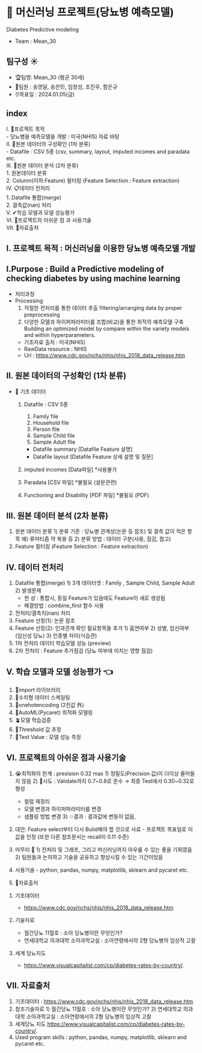 # 🤖 머신러닝 프로젝트(당뇨병 예측모델)
Diabetes Predictive modeling
- Team : Mean_30


## 팀구성 :sunny:
  * 🏆팀명: Mean_30 (평균 30세)
  * 👥팀원 : 송영달, 송은민, 임창성, 조진우, 함은규
  * ⏰목표일 : 2024.01.05(금)

## index
  Ⅰ. 🏁프로젝트 목적  
      - 당뇨병을 예측모델을 개발 : 미국(NHIS) 자료 바탕  
  Ⅱ. 📑원본 데이터의 구성확인 (1차 분류)   
      - Datafile : CSV 5종 (csv, summary, layout, imputed incomes and paradata etc.  
  Ⅲ. 📑원본 데이터 분석 (2차 분류)  
      1. 원본데이터 분류   
      2. Column(이하:Feature) 필터링 (Feature Selection : Feature extraction)   
  Ⅳ. 📋데이터 전처리   
      1. Datafile 통합(merge)  
      2. 결측값(nan) 처리   
  Ⅴ. ✔학습 모델과 모델 성능평가  
  Ⅵ. 🚨프로젝트의 아쉬운 점 과 사용기술  
  Ⅶ. 📶자료출처  

## Ⅰ. 프로젝트 목적 : 머신러닝을 이용한 당뇨병 예측모델 개발
## Ⅰ.Purpose : Build a Predictive modeling of checking diabetes by using machine learning
  * 처리과정
  * Processing
    1) 적절한 전처리를 통한 데이터 추출
       filtering/arranging data by proper preprocessing
    2) 다양한 모델과 하이퍼파라미터를 조합(비교)을 통한 최적의 예측모델 구축
       Building an optimized model by compare within the variety models and within hyperparameters.
    - 기초자료 출처 : 미국(NHIS)
    - RawData resource : NHIS
    - Url : https://www.cdc.gov/nchs/nhis/nhis_2018_data_release.htm

## Ⅱ. 원본 데이터의 구성확인 (1차 분류) 
* 📑 기초 데이터
  1. Datafile : CSV 5종
      1) Family file
      2) Household file
      3) Person file
      4) Sample Child file
      5) Sample Adult file
      - Datafile summary               [Datafile Feature 설명]
      - Datafile layout                   [Datafile Feature 상세 설명 및 질문]

  2. imputed incomes                  [Data파일]  *사용불가
  3. Paradata                             [CSV 파일]  *불필요 (설문관련)
  4. Functioning and Disability       [PDF 파일]  *불필요 (PDF)

## Ⅲ. 원본 데이터 분석 (2차 분류)
  1. 원본 데이터 분류
    1) 분류 기준 : 당뇨병 관계성(논문 등 참조) 및 결측 값이 적은 항목
     예) 류마티즘 약 복용 등
    2) 분류 방법 : 데이터 구분(사용, 점검, 참고)
  2. Feature 필터링 (Feature Selection : Feature extraction)   

## Ⅳ. 데이터 전처리
  1. Datafile 통합(merge) 
    1) 3개 데이터셋 : Family , Sample Child, Sample Adult
    2) 발생문제
       - 현      상 : 통합시, 동일 Feature가 있음에도 Feature이 새로 생성됨
       - 해결방법 : combine_first 함수 사용 
  2. 전처리/결측치(nan) 처리
  3. Feature 선정(1): 논문 참조
  4. Feature 선정(2): 인과관계 확인 필요항목들 추가
    1) 흡연여부 
    2) 성별, 임신여부(임신성 당뇨)
    3) 인종별 차이(식습관)
  5. 1차 전처리 데이터 학습모델 성능 (preview)
  6. 2차 전처리 : Feature 추가점검 (당뇨 여부에 미치는 영향 점검)

## Ⅴ. 학습 모델과 모델 성능평가 :point_left:
  1. 🌱import 라이브러리 
  2. 🌱수치형 데이터 스케일링
  3. 🌿onehotencoding (2진값 外)
  4. 🌿AutoML(Pycaret) 최적화 모델링
  5. 🪴모델 학습검증
  6. 🌲Threshold 값 추정
  7. 🍎Test Value : 모델 성능 측정

    
## Ⅵ. 프로젝트의 아쉬운 점과 사용기술
  1. 😭최적화의 한계 : presision 0.32 max 
    1) 정밀도(Precision 값)이 더이상 줄어들지 않음
    2) 💪시도  :  Validate까지 0.7~0.8로 준수 → 최종 Test에서 0.30~0.32로 형성
        - 컬럼 재정리
        - 모델 변경과 하이퍼파라미터를 변경 
        - 샘플링 방법 변경
    3) :collision:결과 : 결과값에 변동이 없음, 

  2. 대안: Feature select부터 다시 Bulid해야 할 것으로 사료
    - 프로젝트 목표일로 이 값을 인정 (또한 다른 참조문서는 recall이 0.11 수준)

  3. 마무리 :pray:
    1) 전처리 및 그래프, 그리고 머신러닝까지 아우룰 수 있는 좋을 기회였음
    2) 팀원들과 논의하고 기술을 공유하고 향상시킬 수 있는 기간이었음

  4. 사용기술
    - python, pandas, numpy, matplotlib, sklearn and pycaret etc.

  5. 💬자료출처 
   1) 기초데이터
       - https://www.cdc.gov/nchs/nhis/nhis_2018_data_release.htm

   2) 기술자료
       - 월간당뇨 11월호 :  소아 당뇨병이란 무엇인가? 
       - 연세대학교 의과대학 소아과학교실 : 소아연령에서의 2형 당뇨병의 임상적 고찰

   3) 세계 당뇨지도 
       - https://www.visualcapitalist.com/cp/diabetes-rates-by-country/. 


## Ⅶ. 자료출처
  1. 기초데이터 :  https://www.cdc.gov/nchs/nhis/nhis_2018_data_release.htm
  2. 참조기술자료
    1) 월간당뇨 11월호 :  소아 당뇨병이란 무엇인가?
    2) 연세대학교 의과대학 소아과학교실 : 소아연령에서의 2형 당뇨병의 임상적 고찰
  3. 세계당뇨 지도 
    https://www.visualcapitalist.com/cp/diabetes-rates-by-country/. 
  4. Used program skills : python, pandas, numpy, matplotlib, sklearn and pycaret etc.




